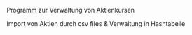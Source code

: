 Programm zur Verwaltung von Aktienkursen

Import von Aktien durch csv files & Verwaltung in Hashtabelle
